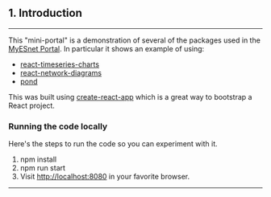 ## 1. Introduction

---

This "mini-portal" is a demonstration of several of the packages used in the [MyESnet Portal](https://my.es.net/).  In particular it shows an example of using:

   * [react-timeseries-charts](http://software.es.net/react-timeseries-charts)
   * [react-network-diagrams](http://software.es.net/react-network-diagrams)
   * [pond](http://software.es.net/pond)


This was built using [create-react-app](https://github.com/facebookincubator/create-react-app) which is a great way to bootstrap a React project.

### Running the code locally

Here's the steps to run the code so you can experiment with it.

1. npm install
2. npm run start
3. Visit [http://localhost:8080](http://localhost:8080/) 
   in your favorite browser.

---